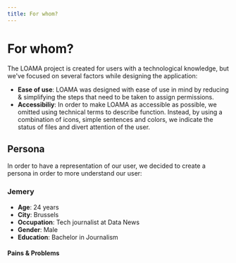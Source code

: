 ```yaml
---
title: For whom?
---
```

# For whom?

The LOAMA project is created for users with a technological knowledge, but we've focused on several factors while designing the application:
- **Ease of use**: LOAMA was designed with ease of use in mind by reducing & simplifying the steps that need to be taken to assign permissions. 
- **Accessibiliy**: In order to make LOAMA as accessible as possible, we omitted using technical terms to describe function. Instead, by using a combination of icons, simple sentences and colors, we indicate the status of files and divert attention of the user.

## Persona

In order to have a representation of our user, we decided to create a persona in order to more understand our user:

### Jemery
- **Age**: 24 years
- **City**: Brussels
- **Occupation**: Tech journalist at Data News
- **Gender**: Male
- **Education**: Bachelor in Journalism

#### Pains & Problems
